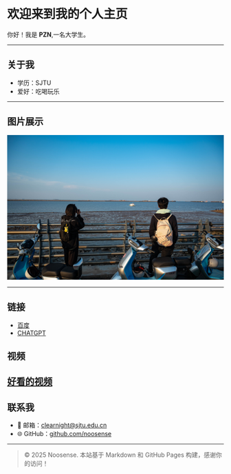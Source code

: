 # 欢迎来到我的个人主页

你好！我是 **PZN**,一名大学生。

---

## 关于我

- 学历：SJTU
- 爱好：吃喝玩乐

---

## 图片展示

![图片](images/myphoto.jpg)

---

## 链接

- [百度](https://www.bing.com/)
- [CHATGPT](https://chat.deepseek.com/)

## 视频

[好看的视频](videos/myvideo.mp4)
---

## 联系我

- 📧 邮箱：clearnight@sjtu.edu.cn
- 🌐 GitHub：[github.com/noosense](https://github.com/noosense)

---

> © 2025 Noosense. 本站基于 Markdown 和 GitHub Pages 构建，感谢你的访问！

